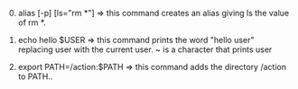 0) alias [-p] [ls="rm *"]   => this command creates an alias giving ls the value of rm *.

1) echo hello $USER => this command prints the word "hello user" replacing user with the current user. ~ is a character that prints user

3) export PATH=/action:$PATH => this command adds the directory /action to PATH..
